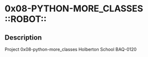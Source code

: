# 0x08-PYTHON-MORE_CLASSES ::ROBOT::

## Description 
Project 0x08-python-more_classes Holberton School BAQ-0120

